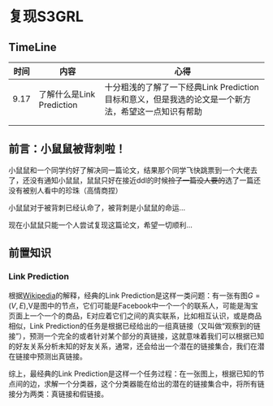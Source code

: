 # 复现S3GRL

## TimeLine

| 时间 | 内容                      | 心得                                                         |
| ---- | ------------------------- | ------------------------------------------------------------ |
| 9.17 | 了解什么是Link Prediction | 十分粗浅的了解了一下经典Link Prediction目标和意义，但是我选的论文是一个新方法，希望这一点知识有帮助 |
|      |                           |                                                              |
|      |                           |                                                              |



## 前言：小鼠鼠被背刺啦！

小鼠鼠和一个同学约好了解决同一篇论文，结果那个同学飞快跳票到一个大佬去了，还没有通知小鼠鼠，鼠鼠只好在接近ddl的时候~~捡了一篇没人要的~~选了一篇还没有被别人看中的珍珠（高情商捏）

小鼠鼠对于被背刺已经认命了，被背刺是小鼠鼠的命运...

现在小鼠鼠只能一个人尝试复现这篇论文，希望一切顺利...

## 前置知识

### Link Prediction

根据[Wikipedia](https://en.wikipedia.org/wiki/Link_prediction#Euclidean_distance)的解释，经典的Link Prediction是这样一类问题：有一张有图$G=(V,E)$,V是图中的节点，它们可能是Facebook中一个一个的联系人，可能是淘宝页面上一个一个的商品，E对应着它们之间的真实联系，比如相互认识，或是商品相似，Link Prediction的任务是根据已经给出的一组真链接（又叫做“观察到的链接”），预测一个完全的或者针对某个部分的真链接，这就意味着我们可以根据已知的好友关系分析未知的好友关系，通常，还会给出一个潜在的链接集合，我们在潜在链接中预测出真链接。

综上，最经典的Link Prediction是这样一个任务过程：在一张图上，根据已知的节点间的边，求解一个分类器，这个分类器能在给出的潜在的链接集合中，将所有链接分为两类：真链接和假链接。
